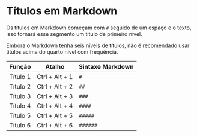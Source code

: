 # Títulos em Markdown

Os títulos em Markdown começam com `#` seguido de um espaço e o texto, isso tornará esse segmento um título de primeiro nível.

Embora o Markdown tenha seis níveis de títulos, não é recomendado usar títulos acima do quarto nível com frequência.

| Função | Atalho         | Sintaxe Markdown |
|---------|-----------------|-------------------|
| Título 1 | Ctrl + Alt + 1 | `#`               |
| Título 2 | Ctrl + Alt + 2 | `##`              |
| Título 3 | Ctrl + Alt + 3 | `###`             |
| Título 4 | Ctrl + Alt + 4 | `####`            |
| Título 5 | Ctrl + Alt + 5 | `#####`           |
| Título 6 | Ctrl + Alt + 6 | `######`          |

